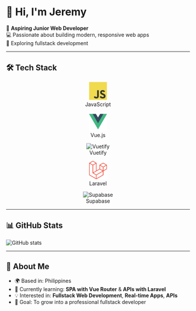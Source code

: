 # 👋 Hi, I'm Jeremy

🌱 **Aspiring Junior Web Developer**  
💻 Passionate about building modern, responsive web apps  
🚀 Exploring fullstack development

---

## 🛠 Tech Stack

<p align="center">
  <img src="https://raw.githubusercontent.com/devicons/devicon/master/icons/javascript/javascript-original.svg" width="50" height="50" alt="JavaScript"/>
  <br/>JavaScript
</p>

<p align="center">
  <img src="https://raw.githubusercontent.com/devicons/devicon/master/icons/vuejs/vuejs-original.svg" width="50" height="50" alt="Vue.js"/>
  <br/>Vue.js
</p>

<p align="center">
  <img src="https://cdn.vuetifyjs.com/images/logos/vuetify-logo-light.svg" width="50" height="50" alt="Vuetify"/>
  <br/>Vuetify
</p>

<p align="center">
  <img src="https://raw.githubusercontent.com/devicons/devicon/master/icons/laravel/laravel-original.svg" width="50" height="50" alt="Laravel"/>
  <br/>Laravel
</p>

<p align="center">
  <img src="https://avatars.githubusercontent.com/u/54469796?s=200&v=4" width="50" height="50" alt="Supabase"/>
  <br/>Supabase
</p>



---

## 📊 GitHub Stats

<p align="left">
  <img src="https://github-readme-stats.vercel.app/api?username=jeremydanielestrada&show_icons=true&theme=radical" alt="GitHub stats" />
</p>

---

## 📌 About Me
- 🌍 Based in: Philippines  
- 🔭 Currently learning: **SPA with Vue Router** & **APIs with Laravel**  
- 💡 Interested in: **Fullstack Web Development**, **Real-time Apps**, **APIs**  
- 🎯 Goal: To grow into a professional fullstack developer  




